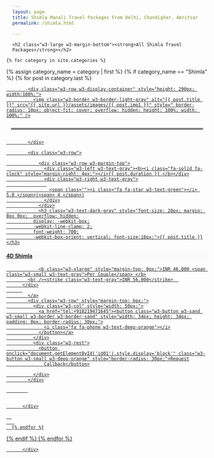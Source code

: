 ```yaml
---
layout: page
title: Shimla Manali Travel Packages From Delhi, Chandighar, Amritsar
permalink: /shimla.html

---
```



<div class="w3-row w3-content">
  <div id="Explore" class="city">

    

    <h2 class="w3-large w3-margin-bottom"><strong>All Shimla Travel Packages</strong></h2>
    
<div class="w3-row w3-row-padding" style="margin: 0px -16px;">

  
    {% for category in site.categories %}
  {% assign category_name = category | first %}
  {% if category_name == "Shimla" %}
  {% for post in category.last %}
   <div class="w3-third w3-row w3-margin-bottom">
<a href="{{ post.url }}">

            <div class="w3-row w3-display-container" style="height: 290px; width:100%;">
              <img class="w3-border w3-border-light-gray" alt="{{ post.title }}" src="{{ site.url }}/assets/images/{{ post.img1 }}" style=" border-radius: 10px; object-fit: cover; overflow: hidden; height: 100%; width: 100%;" />
<div class="w3-display-topright" style="padding: 12px;">
   <div style="background-color: #00000080; padding: 2.5px 7px; border-radius: 30px;">
    <i style="margin-top: 6px;" class="w3-large w3-text-light-gray fa-regular fa-heart"></i>
</div>
</div>



            </div>

            <div class="w3-row">

                <div class="w3-row w3-margin-top">
                  <div class="w3-left w3-text-gray"><b><i class="fa-solid fa-clock" style="margin-right: 4px;"></i>{{ post.duration }} </b></div>
                  <div class="w3-right w3-text-gray">
                   
                    <span class=""><i class="fa fa-star w3-text-green"></i> 5.0 </span>(<span> 4 </span>)
                  </div>
                </div>
                <h3 class="w3-text-dark-gray" style="font-size: 20px; margin: 8px 0px;  overflow: hidden;
              display: -webkit-box;
              -webkit-line-clamp: 2;
              font-weight: 700;
              -webkit-box-orient: vertical; font-size:18px;">{{ post.title }}</h3>

<div class="w3-row w3-text-gray w3-round" style="padding: 6px 0px;  background-image: linear-gradient(#ffffff00, #f9f9f9, #ffffff00);">
 <b> 4D Shimla</b>
</div>

                


                <b class="w3-xlarge" style="margin-top: 0px;">INR 46,000 <span class="w3-small w3-text-gray">Per Couple</span> </b>
            <br /><strike class="w3-text-gray">INR 56,000</strike>  
          </div>
          
            </a>
            <div class="w3-row" style="margin-top: 6px;">
              <div class="w3-col" style="width: 50px;">
                <a href="tel:+918219471645"><button class="w3-button w3-sand w3-small w3-border w3-border-sand" style="width: 34px; height: 34px; padding: 0px; border-radius: 30px;">
                  <i class="fa fa-phone w3-text-deep-orange"></i>
                </button></a>
              </div>
              <div class="w3-rest">
                <button onclick="document.getElementById('id01').style.display='block'" class="w3-button w3-small w3-deep-orange" style="border-radius: 30px;">Request
                  Callback</button>

              </div>
            </div>

            


          </div>

      
       
      {% endfor %}
   
  {% endif %}
{% endfor %}
  
      
        
       
 
  

          </div>


  </div>

  <div id="Shimla" class="city" style="display:none">
    <h2 class="w3-large w3-margin-bottom"><strong>Shimla Family Packages</strong></h2>
   
<div class="w3-row w3-row-padding" style="margin: 0px -16px;">

  
  
      
    <div class="w3-third w3-row w3-margin-bottom">
        <a href="../shimla/shimla-couple-tour-from-chandigarh.html">
        
                    <div class="w3-row w3-display-container" style="height: 290px; width:100%;">
                      <img class="w3-border w3-border-light-gray" alt="Forest Hill Hotel Shimla Himachal" src="../../images/placeholder.webp" style=" border-radius: 10px; object-fit: cover; overflow: hidden; height: 100%; width: 100%;" />
        <div class="w3-display-topright" style="padding: 12px;">
           <div style="background-color: #00000080; padding: 2.5px 7px; border-radius: 30px;">
            <i style="margin-top: 6px;" class="w3-large w3-text-light-gray fa-regular fa-heart"></i>
        </div>
        </div>
        
        
        
                    </div>
        
                    <div class="w3-row">
        
                        <div class="w3-row w3-margin-top">
                          <div class="w3-left w3-text-gray"><b><i class="fa-solid fa-clock" style="margin-right: 4px;"></i> 4 Nights 5 Days</b></div>
                          <div class="w3-right w3-text-gray">
                           
                            <span class=""><i class="fa fa-star w3-text-green"></i> 5.0 </span>(<span> 4 </span>)
                          </div>
                        </div>
                        <h3 class="w3-text-dark-gray" style="font-size: 20px; margin: 8px 0px;  overflow: hidden;
                      display: -webkit-box;
                      -webkit-line-clamp: 2;
                      font-weight: 700;
                      -webkit-box-orient: vertical; font-size:18px;">Shimla Couple Tour From Chandigarh 4 Nighs 5 Days</h3>
        
        <div class="w3-row w3-text-gray w3-round" style="padding: 6px 0px;  background-image: linear-gradient(#ffffff00, #f9f9f9, #ffffff00);">
         <b> 4D Shimla</b>
        </div>
        
                        
        
        
                        <b class="w3-xlarge" style="margin-top: 0px;">INR 46,000 <span class="w3-small w3-text-gray">Per Couple</span> </b>
                    <br /><strike class="w3-text-gray">INR 56,000</strike>  
                  </div>
                  
                    </a>
                    <div class="w3-row" style="margin-top: 6px;">
                      <div class="w3-col" style="width: 50px;">
                        <a href="tel:+918219471645"><button class="w3-button w3-sand w3-small w3-border w3-border-sand" style="width: 34px; height: 34px; padding: 0px; border-radius: 30px;">
                          <i class="fa fa-phone w3-text-deep-orange"></i>
                        </button></a>
                      </div>
                      <div class="w3-rest">
                        <button onclick="document.getElementById('id01').style.display='block'" class="w3-button w3-small w3-deep-orange" style="border-radius: 30px;">Request
                          Callback</button>
        
                      </div>
                    </div>
        
                    
        
        
                  </div>

          </div>



  </div>

  <div id="Manali" class="city" style="display:none">
    <h2 class="w3-large w3-margin-bottom"><strong>Shimla Holiday Packages</strong></h2>
    
<div class="w3-row w3-row-padding" style="margin: 0px -16px;">

  
    <div class="w3-third w3-row w3-margin-bottom">
        <a href="../shimla/shimla-couple-tour-from-chandigarh.html">
        
                    <div class="w3-row w3-display-container" style="height: 290px; width:100%;">
                      <img class="w3-border w3-border-light-gray" alt="Forest Hill Hotel Shimla Himachal" src="../../images/placeholder.webp" style=" border-radius: 10px; object-fit: cover; overflow: hidden; height: 100%; width: 100%;" />
        <div class="w3-display-topright" style="padding: 12px;">
           <div style="background-color: #00000080; padding: 2.5px 7px; border-radius: 30px;">
            <i style="margin-top: 6px;" class="w3-large w3-text-light-gray fa-regular fa-heart"></i>
        </div>
        </div>
        
        
        
                    </div>
        
                    <div class="w3-row">
        
                        <div class="w3-row w3-margin-top">
                          <div class="w3-left w3-text-gray"><b><i class="fa-solid fa-clock" style="margin-right: 4px;"></i> 4 Nights 5 Days</b></div>
                          <div class="w3-right w3-text-gray">
                           
                            <span class=""><i class="fa fa-star w3-text-green"></i> 5.0 </span>(<span> 4 </span>)
                          </div>
                        </div>
                        <h3 class="w3-text-dark-gray" style="font-size: 20px; margin: 8px 0px;  overflow: hidden;
                      display: -webkit-box;
                      -webkit-line-clamp: 2;
                      font-weight: 700;
                      -webkit-box-orient: vertical; font-size:18px;">Shimla Couple Tour From Chandigarh 4 Nighs 5 Days</h3>
        
        <div class="w3-row w3-text-gray w3-round" style="padding: 6px 0px;  background-image: linear-gradient(#ffffff00, #f9f9f9, #ffffff00);">
         <b> 4D Shimla</b>
        </div>
        
                        
        
        
                        <b class="w3-xlarge" style="margin-top: 0px;">INR 46,000 <span class="w3-small w3-text-gray">Per Couple</span> </b>
                    <br /><strike class="w3-text-gray">INR 56,000</strike>  
                  </div>
                  
                    </a>
                    <div class="w3-row" style="margin-top: 6px;">
                      <div class="w3-col" style="width: 50px;">
                        <a href="tel:+918219471645"><button class="w3-button w3-sand w3-small w3-border w3-border-sand" style="width: 34px; height: 34px; padding: 0px; border-radius: 30px;">
                          <i class="fa fa-phone w3-text-deep-orange"></i>
                        </button></a>
                      </div>
                      <div class="w3-rest">
                        <button onclick="document.getElementById('id01').style.display='block'" class="w3-button w3-small w3-deep-orange" style="border-radius: 30px;">Request
                          Callback</button>
        
                      </div>
                    </div>
        
                    
        
        
                  </div>
  

          </div>


  </div>
</div>

